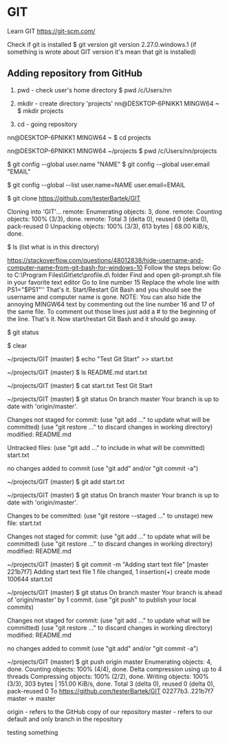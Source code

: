 # GIT
Learn GIT
https://git-scm.com/

Check if git is installed
$ git version
git version 2.27.0.windows.1
(if something is wrote about GIT version it's mean that git is installed)

## Adding repository from GitHub

1. pwd - check user's home directory
$ pwd
/c/Users/nn

2. mkdir - create directory 'projects'
nn@DESKTOP-6PNIKK1 MINGW64 ~
$ mkdir projects

3. cd - going repository

nn@DESKTOP-6PNIKK1 MINGW64 ~
$ cd projects

nn@DESKTOP-6PNIKK1 MINGW64 ~/projects
$ pwd
/c/Users/nn/projects

$ git config --global user.name "NAME"
$ git config --global user.email "EMAIL"

$ git config --global --list
user.name=NAME
user.email=EMAIL

$ git clone https://github.com/testerBartek/GIT

Cloning into 'GIT'...
remote: Enumerating objects: 3, done.
remote: Counting objects: 100% (3/3), done.
remote: Total 3 (delta 0), reused 0 (delta 0), pack-reused 0
Unpacking objects: 100% (3/3), 613 bytes | 68.00 KiB/s, done.


$ ls (list what is in this directory)


https://stackoverflow.com/questions/48012838/hide-username-and-computer-name-from-git-bash-for-windows-10
Follow the steps below:
Go to C:\Program Files\Git\etc\profile.d\ folder
Find and open git-prompt.sh file in your favorite text editor
Go to line number 15
Replace the whole line with PS1="$PS1"''
That's it. Start/Restart Git Bash and you should see the username and computer name is gone.
NOTE: You can also hide the annoying MINGW64 text by commenting out the line number 16 and 17 of the same file. To comment out those lines just add a # to the beginning of the line. That's it. Now start/restart Git Bash and it should go away.

$ git status 

$ clear

~/projects/GIT (master)
$ echo "Test Git Start" >> start.txt

~/projects/GIT (master)
$ ls
README.md  start.txt

~/projects/GIT (master)
$ cat start.txt
Test Git Start

~/projects/GIT (master)
$ git status
On branch master
Your branch is up to date with 'origin/master'.

Changes not staged for commit:
  (use "git add <file>..." to update what will be committed)
  (use "git restore <file>..." to discard changes in working directory)
        modified:   README.md

Untracked files:
  (use "git add <file>..." to include in what will be committed)
        start.txt

no changes added to commit (use "git add" and/or "git commit -a")

~/projects/GIT (master)
$ git add start.txt

~/projects/GIT (master)
$ git status
On branch master
Your branch is up to date with 'origin/master'.

Changes to be committed:
  (use "git restore --staged <file>..." to unstage)
        new file:   start.txt

Changes not staged for commit:
  (use "git add <file>..." to update what will be committed)
  (use "git restore <file>..." to discard changes in working directory)
        modified:   README.md


~/projects/GIT (master)
$ git commit -m "Adding start text file"
[master 221b7f7] Adding start text file
 1 file changed, 1 insertion(+)
 create mode 100644 start.txt

~/projects/GIT (master)
$ git status
On branch master
Your branch is ahead of 'origin/master' by 1 commit.
  (use "git push" to publish your local commits)

Changes not staged for commit:
  (use "git add <file>..." to update what will be committed)
  (use "git restore <file>..." to discard changes in working directory)
        modified:   README.md

no changes added to commit (use "git add" and/or "git commit -a")

~/projects/GIT (master)
$ git push origin master
Enumerating objects: 4, done.
Counting objects: 100% (4/4), done.
Delta compression using up to 4 threads
Compressing objects: 100% (2/2), done.
Writing objects: 100% (3/3), 303 bytes | 151.00 KiB/s, done.
Total 3 (delta 0), reused 0 (delta 0), pack-reused 0
To https://github.com/testerBartek/GIT
   02277b3..221b7f7  master -> master
   
origin - refers to the GitHub copy of our repository
master - refers to our default and only branch in the repository

testing something
   

